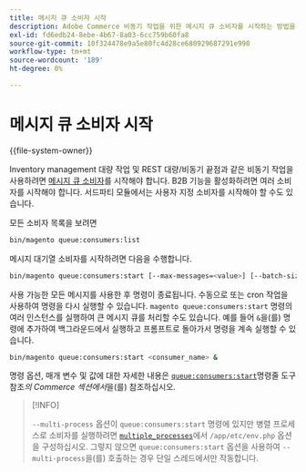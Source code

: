 ```yaml
---
title: 메시지 큐 소비자 시작
description: Adobe Commerce 비동기 작업을 위한 메시지 큐 소비자를 시작하는 방법을 알아봅니다. 소비자 관리 및 B2B 기능 설정을 살펴보십시오.
exl-id: fd6edb24-8ebe-4b67-8a03-6cc759b60fa8
source-git-commit: 10f324478e9a5e80fc4d28ce680929687291e990
workflow-type: tm+mt
source-wordcount: '189'
ht-degree: 0%

---
```


# 메시지 큐 소비자 시작

{{file-system-owner}}

Inventory management 대량 작업 및 REST 대량/비동기 끝점과 같은 비동기 작업을 사용하려면 [메시지 큐 소비자](../queues/consumers.md)를 시작해야 합니다. B2B 기능을 활성화하려면 여러 소비자를 시작해야 합니다. 서드파티 모듈에서는 사용자 지정 소비자를 시작해야 할 수도 있습니다.

모든 소비자 목록을 보려면

```bash
bin/magento queue:consumers:list
```

메시지 대기열 소비자를 시작하려면 다음을 수행합니다.

```bash
bin/magento queue:consumers:start [--max-messages=<value>] [--batch-size=<value>] [--single-thread] [--area-code=<value>] [--multi-process=<value>] <consumer_name>
```

사용 가능한 모든 메시지를 사용한 후 명령이 종료됩니다. 수동으로 또는 cron 작업을 사용하여 명령을 다시 실행할 수 있습니다. `magento queue:consumers:start` 명령의 여러 인스턴스를 실행하여 큰 메시지 큐를 처리할 수도 있습니다. 예를 들어 `&`을(를) 명령에 추가하여 백그라운드에서 실행하고 프롬프트로 돌아가서 명령을 계속 실행할 수 있습니다.

```bash
bin/magento queue:consumers:start <consumer_name> &
```

명령 옵션, 매개 변수 및 값에 대한 자세한 내용은 [`queue:consumers:start`](../../tools/reference/commerce-on-premises.md#queueconsumersstart)명령줄 도구 참조&#x200B;_의 Commerce 섹션에서_&#x200B;을(를) 참조하십시오.

>[!INFO]
>
>`--multi-process` 옵션이 `queue:consumers:start` 명령에 있지만 병렬 프로세스로 소비자를 실행하려면 [`multiple_processes`](../queues/manage-message-queues.md#configuration)에서 `/app/etc/env.php` 옵션을 구성하십시오. 그렇지 않으면 `queue:consumers:start` 옵션을 사용하여 `--multi-process`을(를) 호출하는 경우 단일 스레드에서만 작동합니다.
